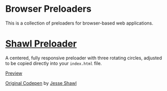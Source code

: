 # Browser Preloaders

This is a collection of preloaders for browser-based web applications.

# [Shawl Preloader](preloaders/shawl-preloader.html)

A centered, fully responsive preloader with three rotating circles, adjusted to be copied directly into your `index.html` file.

[Preview](https://htmlpreview.github.io/?https://github.com/furinvader/browser-preloaders/blob/main/preloaders/shawl-preloader.html)

[Original Codepen](https://codepen.io/jshawl/pen/IFxBK) by [Jesse Shawl](https://codepen.io/jshawl)
